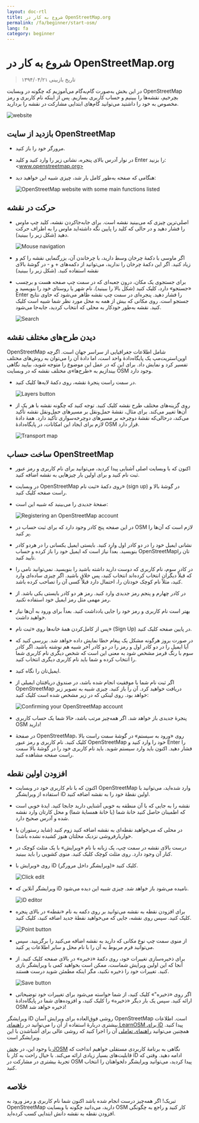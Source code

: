 ```yaml
---
layout: doc-rtl
title: شروع به کار در OpenStreetMap.org
permalink: /fa/beginner/start-osm/
lang: fa
category: beginner
---
```


شروع به کار در OpenStreetMap.org
====================================

> تاریخ بازبینی ۱۳۹۴/۰۴/۲۱  

در این بخش به‌صورت گام‌به‌گام می‌آموزیم که چگونه در وبسایت OpenStreetMap بچرخیم، نقشه‌ها را ببینیم و حساب کاربری بسازیم. پس از اینکه نام کاربری و رمز مخصوص به خود را داشتید می‌توانید گام‌های ابتدایی مشارکت در نقشه را بردارید.

![website][]

بازدید از سایت OpenStreetMap
-------------------------------

- مرورگر خود را باز کنید.
- در نوار آدرس بالای پنجره، نشانی زیر را وارد کنید و کلید Enter را بزنید:
    <www.openstreetmap.org>
- هنگامی که صفحه به‌طور کامل بار شد، چیزی شبیه این خواهید دید:

    ![OpenStreetMap website with some main functions listed][]

حرکت در نقشه
----------------

- اصلی‌ترین چیزی که می‌بینید نقشه است. برای جابه‌جاکردن نقشه، کلید چپ ماوس را فشار دهید و در حالی که کلید را پایین نگه داشته‌اید ماوس را به اطراف حرکت دهید (شکل زیر را ببینید). 

    ![Mouse navigation][]

- اگر ماوسی با دکمهٔ چرخان وسط دارید، با چرخاندن آن، بزرگنمایی نقشه را کم و زیاد کنید. اگر این دکمهٔ چرخان را ندارید، می‌توانید از دکمه‌های + و - در گوشهٔ بالای نقشه استفاده کنید. (شکل زیر را ببینید)
- برای جستجوی یک مکان، درون جعبه‌ای که در سمت چپ صفحه هست و برچسب «جستجو» دارد، کلیک کنید (شکل بالا را ببینید). نام شهر یا روستای خود را بنویسید و Enter را فشار دهید. پنجره‌ای در سمت چپ نقشه ظاهر می‌شود که حاوی نتایج جستجو است. روی مکانی که بیش از همه به محل مورد نظر شما شبیه است کلیک کنید. نقشه به‌طور خودکار به محلی که انتخاب کردید، جابه‌جا می‌شود.

    ![Search][]
   

دیدن طرح‌های مختلف نقشه
------------------------

OpenStreetMap شامل اطلاعات جغرافیایی از سراسر جهان است. اگرچه اوپن‌استریت‌مپ یک پایگاه‌دادهٔ واحد است، اما دادهٔ آن را می‌توان به روش‌های مختلف تفسیر کرد و نمایش داد. برای این که در عمل این موضوع را متوجه شوید، بیایید نگاهی بیندازیم به «طرح‌ها»ی مختلف نقشه که در وبسایت OSM وجود دارد.

- در سمت راست پنجرهٔ نقشه، روی دکمهٔ لایه‌ها کلیک کنید.

    ![Layers button][]

- روی گزینه‌های مختلف طرح نقشه کلیک کنید. توجه کنید که چگونه نقشه با هر یک از آن‌ها تغییر می‌کند. برای مثال، نقشهٔ حمل‌ونقل بر مسیرهای حمل‌ونقل نقشه تأکید می‌کند، درحالی‌که نقشهٔ دوچرخه بر مسیرهای دوچرخه‌سواری تأکید دارد. همهٔ دادهٔ لازم برای ایجاد این امکانات، در پایگاه‌دادهٔ OSM قرار دارد.

    ![Transport map][]

ساخت حساب OpenStreetMap
-------------------------------

- اکنون که با وبسایت اصلی آشنایی پیدا کردید، می‌توانید برای نام کاربری و رمز عبور ثبت نام کنید و برای اولین بار چیزهایی به نقشه اضافه کنید.
- در وبسایت OpenStreetMap روی دکمهٔ «ثبت نام» (sign up) در گوشهٔ بالا و راست صفحه کلیک کنید.
- صفحهٔ جدیدی را می‌بینید که شبیه این است:

    ![Registering an OpenStreetMap account][]

- در این صفحه پنج کادر وجود دارد که برای ثبت حساب در OSM لازم است که آن‌ها را پر کنید.
- نشانی ایمیل خود را در دو کادر اول وارد کنید. بایستی ایمیل یکسانی را در هردو کادر بنویسید. بعداً نیاز است که ایمیل خود را باز کرده و حساب OpenStreetMapتان را تایید کنید.
- در کادر سوم، نام کاربری که دوست دارید داشته باشید را بنویسید. نمی‌توانید نامی را که قبلاً دیگران انتخاب کرده‌اند انتخاب کنید، پس خلاق باشید. اگر چیزی ساده‌ای وارد کنید، مثلاً نام کوچک خودتان را، احتمال دارد قبلاً کسی آن را تصاحب کرده باشد.
- در کادر چهارم و پنجم رمز جدیدی وارد کنید. رمز هر دو کادر بایستی یکی باشد. از رمز مهمی مثل رمز ایمیل خود استفاده *نکنید*.
- بهتر است نام کاربری و رمز خود را جایی یادداشت کنید. بعداً برای ورود به آن‌ها نیاز خواهید داشت.
- پس از کامل‌کردن همهٔ خانه‌ها روی «ثبت نام» (Sign Up) در پایین صفحه کلیک کنید.
- در صورت بروز هرگونه مشکل یک پیغام خطا نمایش داده خواهد شد. بررسی کنید که آیا ایمیل را در دو کادر اول و رمز را در دو کادر آخر شبیه هم نوشته باشید. اگر کادر سوم با رنگ قرمز مشخص شود به معنی این است که شخص دیگری نام کاربری شما را انتخاب کرده و شما باید نام کاربری دیگری انتخاب کنید.
- ایمیل‌تان را نگاه کنید.
- اگر ثبت نام شما با موفقیت انجام شده باشد، در صندوق دریافتتان ایمیلی از OpenStreetMap دریافت خواهید کرد. آن را باز کنید. چیزی شبیه به تصویر زیر خواهد بود. روی لینکی که در زیر مشخص شده است کلیک کنید:

    ![Confirming your OpenStreetMap account][]

- پنجرهٔ جدیدی باز خواهد شد. اگر همه‌چیز مرتب باشد، حالا شما یک حساب کاربری OSM دارید!
- در صفحهٔ OpenStreetMap، روی «ورود به سیستم» در گوشهٔ سمت راست بالا کلیک کنید. نام کاربری و رمز عبور OpenStreetMap خود را وارد کنید و Enter را فشار دهید. اکنون باید وارد سیستم شوید. باید نام کاربری خود را در گوشهٔ بالا سمت راست صفحه مشاهده کنید.

افزودن اولین نقطه
------------------------

- اکنون که با نام کاربری خود در وبسایت OpenStreetMap وارد شده‌اید، می‌توانید با استفاده از ویرایشگر iD اولین نقطهٔ خود را به نقشه اضافه کنید.
- نقشه را به جایی که با آن منطقه به خوبی آشنایی دارید جابجا کنید. ایدهٔ خوبی است که اطمینان حاصل کنید خانهٔ شما (یا خانهٔ همسایهٔ شما) و محل کارتان وارد نقشه شده و آدرس صحیح دارد. 
- در محلی که می‌خواهید نقطه‌ای به نقشه اضافه کنید زوم کنید (شاید رستوران یا خواربارفروشی نزدیک محلتان هنوز کشیده نشده باشد).
- درست بالای نقشه در سمت چپ، یک زبانه با نام «ویرایش» با یک مثلث کوچک در کنار آن وجود دارد. روی مثلث کوچک کلیک کنید. منوی کشویی را باید ببینید.
- روی «ویرایش با iD (ویرایشگر داخل مرورگر)» کلیک کنید.

    ![Click edit][]

- ویرایشگر آنلاین که iD نامیده می‌شود باز خواهد شد. چیزی شبیه این دیده می‌شود.

    ![iD editor][]

- برای افزودن نقطه به نقشه می‌توانید بر روی دکمه به نام «نقطه» در بالای پنجره کلیک کنید. سپس روی نقشه، جایی که می‌خواهید نقطهٔ جدید اضافه کنید، کلیک کنید.

    ![Point button][]    

- از منوی سمت چپ نوع مکانی که دارید به نقشه اضافه می‌کنید را برگزینید. سپس می‌توانید فرم مربوط به آن را با نام محل و سایر اطلاعات پر کنید.
- برای ذخیره‌سازی تغییرات خود، روی دکمهٔ «ذخیره» در بالای صفحه کلیک کنید. از آنجا که این اولین ویرایش شماست، ممکن است بخواهید کمی با ویرایشگر بازی کنید. تغییرات خود را ذخیره نکنید، مگر اینکه مطمئن شوید درست هستند.

    ![Save button][]    

- اگر روی «ذخیره"» کلیک کنید، از شما خواسته می‌شود برای تغییرات خود توضیحاتی ارائه کنید. سپس یک بار دیگر «ذخیره» را کلیک کنید، و افزوده‌های شما در پایگاه‌دادهٔ OSM ذخیره خواهد شد!


ویرایشگر iD روشی فوق‌العاده برای ویرایش آسان OpenStreetMap است. اطلاعات بیشتری دربارهٔ استفاده از آن را می‌توانید در [راهنمای LearnOSM برای iD](/fa/beginner/id-editor/) پیدا کنید. همچنین می‌توانید [راهنمای تعاملی](http://www.openstreetmap.org/edit?editor=id#walkthrough=true) آن را اجرا کنید که روشی عالی برای آشناشدن با این ویرایشگر است.

با وجود این، در [بخش JOSM](/fa/josm/) نگاهی به برنامهٔ کاربردی مستقلی خواهیم انداخت که قابلیت‌های بسیار زیادی ارائه می‌کند. با خیال راحت به کار با iD ادامه دهید. وقتی که تجربهٔ بیشتری در مشارکت در OSM پیدا کردید، می‌توانید ویرایشگر دلخواهتان را انتخاب کنید.

خلاصه
-------

تبریک! اگر همه‌چیز درست انجام شده باشد اکنون شما نام کاربری و رمز ورود به OpenStreetMap دارید، می‌دانید چگونه با وبسایت OSM کار کنید و راجع به چگونگی افزودن نقطه به نقشه دانش ابتدایی کسب کرده‌اید.



[website]: /images/beginner/start-osm_website.png
[OpenStreetMap website with some main functions listed]: /images/beginner/osm-website-main-functions.png
[Mouse navigation]: /images/beginner/mouse-navigation.png
[Search]: /images/beginner/search.png
[Layers button]: /images/beginner/layers.png
[Transport map]: /images/beginner/transport-map.png
[Registering an OpenStreetMap account]: /images/beginner/registering-account.png
[Confirming your OpenStreetMap account]: /images/beginner/confirming-account.png
[Click edit]: /images/beginner/click-edit.png
[iD editor]: /images/beginner/id-editor.png
[Point button]: /images/beginner/point-button.png
[Save button]: /images/beginner/save-button.png